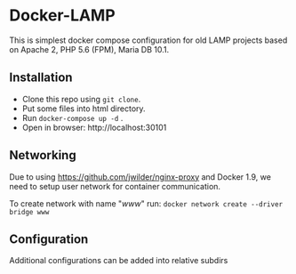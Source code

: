 # Docker-LAMP
This is simplest docker compose configuration for old LAMP projects based on Apache 2, PHP 5.6 (FPM), Maria DB 10.1.

## Installation
- Clone this repo using `git clone`.
- Put some files into html directory.
- Run `docker-compose up -d` .
- Open in browser: http://localhost:30101

## Networking

Due to using https://github.com/jwilder/nginx-proxy and Docker 1.9, we need to setup user network for container communication.

To create network with name "*www*" run:
 `docker network create --driver bridge www`


## Configuration
Additional configurations can be added into relative subdirs